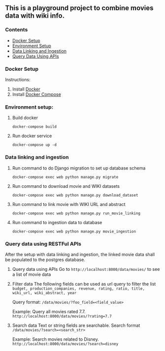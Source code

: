 This is a playground project to combine movies data with wiki info.
---------------------

### Contents

- [Docker Setup](#docker-setup)
- [Environment Setup](#environment-setup)
- [Data Linking and Ingestion](#data-linking-and-ingestion)
- [Query Data Using APIs](#query-data-using-restful-apis)

### Docker Setup

Instructions: 
1. Install [Docker](https://docs.docker.com/get-docker/)
1. Install [Docker Compose](https://docs.docker.com/compose/install/)

### Environment setup:
1. Build docker
    ```
    docker-compose build
    ```
1. Run docker service
    ```
    docker-compose up -d
    ```

### Data linking and ingestion

1. Run command to do Django migration to set up database schema
    ```
    docker-compose exec web python manage.py migrate
    ```
1. Run command to download movie and WIKI datasets
    ```
    docker-compose exec web python manage.py download_dataset
    ```
1. Run command to link movie with WIKI URL and abstract
    ```
    docker-compose exec web python manage.py run_movie_linking
    ```
1. Run command to ingestion data to database
    ```
    docker-compose exec web python manage.py movie_ingestion
    ```

### Query data using RESTFul APIs

After the setup with data linking and ingestion, the linked movie data shall be populated to the postgres database.

1. Query data using APIs
    Go to `http://localhost:8000/data/movies/` to see a list of movie data
1. Filter data
    The following fields can be used as url query to filter the list
    `budget, production_companies, revenue, rating, ratio, title, wiki_url, wiki_abstract, year`
    
    Query format: `/data/movies/?foo_field=<field_value>`
    
    Example: Query all movies rated 7.7.
    `http://localhost:8000/data/movies/?rating=7.7`

1. Search data
    Text or string fields are searchable.
    Search format `/data/movies/?search=<search_str>`
    
    Example: Search movies related to Disney.
    `http://localhost:8000/data/movies/?search=disney`
